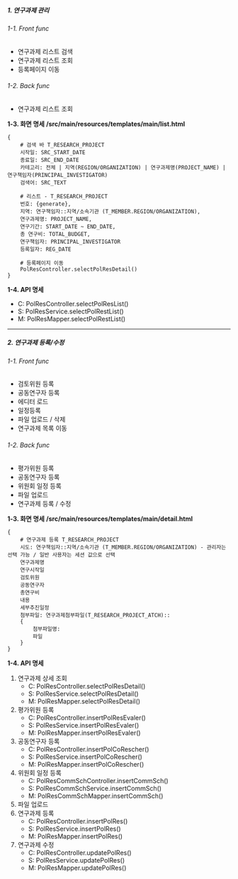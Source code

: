 ##### 1. 연구과제 관리
###### 1-1. Front func
- 연구과제 리스트 검색
- 연구과제 리스트 조회
- 등록페이지 이동
###### 1-2.  Back func
- 연구과제 리스트 조회

**1-3. 화면 명세**
**/src/main/resources/templates/main/list.html**
```
{
	# 검색 바 T_RESEARCH_PROJECT
	시작일: SRC_START_DATE
	종료일: SRC_END_DATE
	카테고리: 전체 | 지역(REGION/ORGANIZATION) | 연구과제명(PROJECT_NAME) | 연구책임자(PRINCIPAL_INVESTIGATOR)
	검색어: SRC_TEXT

	# 리스트 - T_RESEARCH_PROJECT
	번호: {generate},
	지역: 연구책임자::지역/소속기관 (T_MEMBER.REGION/ORGANIZATION),
	연구과제명: PROJECT_NAME,
	연구기간: START_DATE ~ END_DATE,
	총 연구비: TOTAL_BUDGET,
	연구책임자: PRINCIPAL_INVESTIGATOR
	등록일자: REG_DATE

	# 등록페이지 이동
	PolResController.selectPolResDetail()
}
```
**1-4. API 명세**
- C: PolResController.selectPolResList()
- S: PolResService.selectPolRestList()
- M: PolResMapper.selectPolRestList()

---
##### 2. 연구과제 등록/수정
###### 1-1. Front func
- 검토위원 등록
- 공동연구자 등록
- 에디터 로드
- 일정등록
- 파일 업로드 / 삭제
- 연구과제 목록 이동
###### 1-2.  Back func
- 평가위원 등록
- 공동연구자 등록
- 위원회 일정 등록
- 파일 업로드
- 연구과제 등록 / 수정

**1-3. 화면 명세**
**/src/main/resources/templates/main/detail.html**
```
{
	# 연구과제 등록 T_RESEARCH_PROJECT
	시도: 연구책임자::지역/소속기관 (T_MEMBER.REGION/ORGANIZATION) - 관리자는 선택 가능 / 일반 사용자는 세션 값으로 선택
	연구과제명
	연구시작일
	검토위원
	공동연구자
	총연구비
	내용
	세부추진일정
	첨부파일: 연구과제첨부파일(T_RESEARCH_PROJECT_ATCH)::
	{
		첨부파일명:
		파일
	}
}
```
**1-4. API 명세**
1. 연구과제 상세 조회
	- C: PolResController.selectPolResDetail()
	- S: PolResService.selectPolResDetail()
	- M: PolResMapper.selectPolResDetail()
2. 평가위원 등록
	- C: PolResController.insertPolResEvaler()
	- S: PolResService.insertPolResEvaler()
	- M: PolResMapper.insertPolResEvaler()
3. 공동연구자 등록
	- C: PolResController.insertPolCoRescher()
	- S: PolResService.insertPolCoRescher()
	- M: PolResMapper.insertPolCoRescher()
4. 위원회 일정 등록
	- C: PolResCommSchController.insertCommSch()
	- S: PolResCommSchService.insertCommSch()
	- M: PolResCommSchMapper.insertCommSch()
5. 파일 업로드
6. 연구과제 등록
	- C: PolResController.insertPolRes()
	- S: PolResService.insertPolRes()
	- M: PolResMapper.insertPolRes()
7. 연구과제 수정
	- C: PolResController.updatePolRes()
	- S: PolResService.updatePolRes()
	- M: PolResMapper.updatePolRes()
